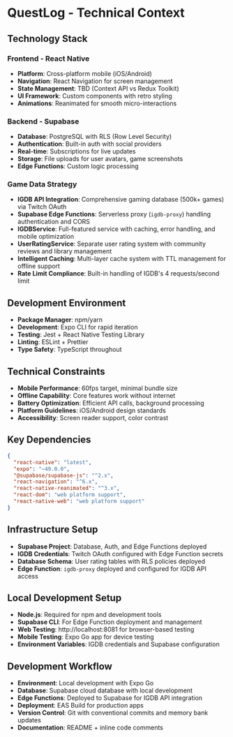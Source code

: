 # QuestLog - Technical Context

## Technology Stack

### Frontend - React Native
- **Platform**: Cross-platform mobile (iOS/Android)
- **Navigation**: React Navigation for screen management
- **State Management**: TBD (Context API vs Redux Toolkit)
- **UI Framework**: Custom components with retro styling
- **Animations**: Reanimated for smooth micro-interactions

### Backend - Supabase
- **Database**: PostgreSQL with RLS (Row Level Security)
- **Authentication**: Built-in auth with social providers
- **Real-time**: Subscriptions for live updates
- **Storage**: File uploads for user avatars, game screenshots
- **Edge Functions**: Custom logic processing

### Game Data Strategy
- **IGDB API Integration**: Comprehensive gaming database (500k+ games) via Twitch OAuth
- **Supabase Edge Functions**: Serverless proxy (`igdb-proxy`) handling authentication and CORS
- **IGDBService**: Full-featured service with caching, error handling, and mobile optimization
- **UserRatingService**: Separate user rating system with community reviews and library management
- **Intelligent Caching**: Multi-layer cache system with TTL management for offline support
- **Rate Limit Compliance**: Built-in handling of IGDB's 4 requests/second limit

## Development Environment
- **Package Manager**: npm/yarn
- **Development**: Expo CLI for rapid iteration
- **Testing**: Jest + React Native Testing Library
- **Linting**: ESLint + Prettier
- **Type Safety**: TypeScript throughout

## Technical Constraints
- **Mobile Performance**: 60fps target, minimal bundle size
- **Offline Capability**: Core features work without internet
- **Battery Optimization**: Efficient API calls, background processing
- **Platform Guidelines**: iOS/Android design standards
- **Accessibility**: Screen reader support, color contrast

## Key Dependencies
```json
{
  "react-native": "latest",
  "expo": "~49.0.0",
  "@supabase/supabase-js": "^2.x",
  "react-navigation": "^6.x",
  "react-native-reanimated": "^3.x",
  "react-dom": "web platform support",
  "react-native-web": "web platform support"
}
```

## Infrastructure Setup
- **Supabase Project**: Database, Auth, and Edge Functions deployed
- **IGDB Credentials**: Twitch OAuth configured with Edge Function secrets
- **Database Schema**: User rating tables with RLS policies deployed
- **Edge Function**: `igdb-proxy` deployed and configured for IGDB API access

## Local Development Setup
- **Node.js**: Required for npm and development tools
- **Supabase CLI**: For Edge Function deployment and management
- **Web Testing**: http://localhost:8081 for browser-based testing  
- **Mobile Testing**: Expo Go app for device testing
- **Environment Variables**: IGDB credentials and Supabase configuration

## Development Workflow
- **Environment**: Local development with Expo Go
- **Database**: Supabase cloud database with local development
- **Edge Functions**: Deployed to Supabase for IGDB API integration
- **Deployment**: EAS Build for production apps
- **Version Control**: Git with conventional commits and memory bank updates
- **Documentation**: README + inline code comments